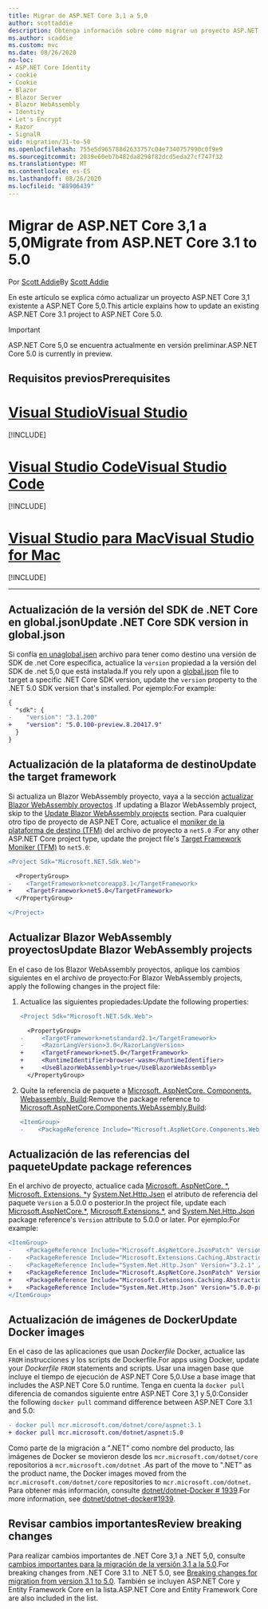 ```yaml
---
title: Migrar de ASP.NET Core 3,1 a 5,0
author: scottaddie
description: Obtenga información sobre cómo migrar un proyecto ASP.NET Core 3,1 a ASP.NET Core 5,0.
ms.author: scaddie
ms.custom: mvc
ms.date: 08/26/2020
no-loc:
- ASP.NET Core Identity
- cookie
- Cookie
- Blazor
- Blazor Server
- Blazor WebAssembly
- Identity
- Let's Encrypt
- Razor
- SignalR
uid: migration/31-to-50
ms.openlocfilehash: 755e5d965788d2633757c04e7340757990c0f9e9
ms.sourcegitcommit: 2039e60eb7b482da8298f82dcd5eda27cf747f32
ms.translationtype: MT
ms.contentlocale: es-ES
ms.lasthandoff: 08/26/2020
ms.locfileid: "88906439"
---
```

# <a name="migrate-from-aspnet-core-31-to-50"></a><span data-ttu-id="d61e5-103">Migrar de ASP.NET Core 3,1 a 5,0</span><span class="sxs-lookup"><span data-stu-id="d61e5-103">Migrate from ASP.NET Core 3.1 to 5.0</span></span>

<span data-ttu-id="d61e5-104">Por [Scott Addie](https://github.com/scottaddie)</span><span class="sxs-lookup"><span data-stu-id="d61e5-104">By [Scott Addie](https://github.com/scottaddie)</span></span>

<span data-ttu-id="d61e5-105">En este artículo se explica cómo actualizar un proyecto ASP.NET Core 3,1 existente a ASP.NET Core 5,0.</span><span class="sxs-lookup"><span data-stu-id="d61e5-105">This article explains how to update an existing ASP.NET Core 3.1 project to ASP.NET Core 5.0.</span></span>

> [!IMPORTANT]
> <span data-ttu-id="d61e5-106">ASP.NET Core 5,0 se encuentra actualmente en versión preliminar.</span><span class="sxs-lookup"><span data-stu-id="d61e5-106">ASP.NET Core 5.0 is currently in preview.</span></span>

## <a name="prerequisites"></a><span data-ttu-id="d61e5-107">Requisitos previos</span><span class="sxs-lookup"><span data-stu-id="d61e5-107">Prerequisites</span></span>

# <a name="visual-studio"></a>[<span data-ttu-id="d61e5-108">Visual Studio</span><span class="sxs-lookup"><span data-stu-id="d61e5-108">Visual Studio</span></span>](#tab/visual-studio)

[!INCLUDE[](~/includes/net-core-prereqs-vs-5.0.md)]

# <a name="visual-studio-code"></a>[<span data-ttu-id="d61e5-109">Visual Studio Code</span><span class="sxs-lookup"><span data-stu-id="d61e5-109">Visual Studio Code</span></span>](#tab/visual-studio-code)

[!INCLUDE[](~/includes/net-core-prereqs-vsc-5.0.md)]

# <a name="visual-studio-for-mac"></a>[<span data-ttu-id="d61e5-110">Visual Studio para Mac</span><span class="sxs-lookup"><span data-stu-id="d61e5-110">Visual Studio for Mac</span></span>](#tab/visual-studio-mac)

[!INCLUDE[](~/includes/net-core-prereqs-mac-5.0.md)]

---

## <a name="update-net-core-sdk-version-in-globaljson"></a><span data-ttu-id="d61e5-111">Actualización de la versión del SDK de .NET Core en global.json</span><span class="sxs-lookup"><span data-stu-id="d61e5-111">Update .NET Core SDK version in global.json</span></span>

<span data-ttu-id="d61e5-112">Si confía [ en unaglobal.jsen](/dotnet/core/tools/global-json) archivo para tener como destino una versión de SDK de .net Core específica, actualice la `version` propiedad a la versión del SDK de .net 5,0 que está instalada.</span><span class="sxs-lookup"><span data-stu-id="d61e5-112">If you rely upon a [global.json](/dotnet/core/tools/global-json) file to target a specific .NET Core SDK version, update the `version` property to the .NET 5.0 SDK version that's installed.</span></span> <span data-ttu-id="d61e5-113">Por ejemplo:</span><span class="sxs-lookup"><span data-stu-id="d61e5-113">For example:</span></span>

```diff
{
  "sdk": {
-    "version": "3.1.200"
+    "version": "5.0.100-preview.8.20417.9"
  }
}
```

## <a name="update-the-target-framework"></a><span data-ttu-id="d61e5-114">Actualización de la plataforma de destino</span><span class="sxs-lookup"><span data-stu-id="d61e5-114">Update the target framework</span></span>

<span data-ttu-id="d61e5-115">Si actualiza un Blazor WebAssembly proyecto, vaya a la sección [actualizar Blazor WebAssembly proyectos](#update-blazor-webassembly-projects) .</span><span class="sxs-lookup"><span data-stu-id="d61e5-115">If updating a Blazor WebAssembly project, skip to the [Update Blazor WebAssembly projects](#update-blazor-webassembly-projects) section.</span></span> <span data-ttu-id="d61e5-116">Para cualquier otro tipo de proyecto de ASP.NET Core, actualice el [moniker de la plataforma de destino (TFM)](/dotnet/standard/frameworks) del archivo de proyecto a `net5.0` :</span><span class="sxs-lookup"><span data-stu-id="d61e5-116">For any other ASP.NET Core project type, update the project file's [Target Framework Moniker (TFM)](/dotnet/standard/frameworks) to `net5.0`:</span></span>

```diff
<Project Sdk="Microsoft.NET.Sdk.Web">

  <PropertyGroup>
-    <TargetFramework>netcoreapp3.1</TargetFramework>
+    <TargetFramework>net5.0</TargetFramework>
  </PropertyGroup>

</Project>
```

## <a name="update-no-locblazor-webassembly-projects"></a><span data-ttu-id="d61e5-117">Actualizar Blazor WebAssembly proyectos</span><span class="sxs-lookup"><span data-stu-id="d61e5-117">Update Blazor WebAssembly projects</span></span>

<span data-ttu-id="d61e5-118">En el caso de los Blazor WebAssembly proyectos, aplique los cambios siguientes en el archivo de proyecto:</span><span class="sxs-lookup"><span data-stu-id="d61e5-118">For Blazor WebAssembly projects, apply the following changes in the project file:</span></span>

1. <span data-ttu-id="d61e5-119">Actualice las siguientes propiedades:</span><span class="sxs-lookup"><span data-stu-id="d61e5-119">Update the following properties:</span></span>

    ```diff
    <Project Sdk="Microsoft.NET.Sdk.Web">
    
      <PropertyGroup>
    -     <TargetFramework>netstandard2.1</TargetFramework>
    -     <RazorLangVersion>3.0</RazorLangVersion>
    +     <TargetFramework>net5.0</TargetFramework>
    +     <RuntimeIdentifier>browser-wasm</RuntimeIdentifier>
    +     <UseBlazorWebAssembly>true</UseBlazorWebAssembly>
      </PropertyGroup>
    ```

1. <span data-ttu-id="d61e5-120">Quite la referencia de paquete a [Microsoft. AspNetCore. Components. Webassembly. Build](https://www.nuget.org/packages/Microsoft.AspNetCore.Components.WebAssembly.Build):</span><span class="sxs-lookup"><span data-stu-id="d61e5-120">Remove the package reference to [Microsoft.AspNetCore.Components.WebAssembly.Build](https://www.nuget.org/packages/Microsoft.AspNetCore.Components.WebAssembly.Build):</span></span>

    ```diff
    <ItemGroup>
    -    <PackageReference Include="Microsoft.AspNetCore.Components.WebAssembly.Build" Version="3.2.1" PrivateAssets="all" />
    ```

## <a name="update-package-references"></a><span data-ttu-id="d61e5-121">Actualización de las referencias del paquete</span><span class="sxs-lookup"><span data-stu-id="d61e5-121">Update package references</span></span>

<span data-ttu-id="d61e5-122">En el archivo de proyecto, actualice cada [Microsoft. AspNetCore. \*](https://www.nuget.org/packages?q=Microsoft.AspNetCore.*), [Microsoft. Extensions. \*](https://www.nuget.org/packages?q=Microsoft.Extensions.*)y [System.Net.Http.Jsen](https://www.nuget.org/packages/System.Net.Http.Json) el atributo de referencia del paquete `Version` a 5.0.0 o posterior.</span><span class="sxs-lookup"><span data-stu-id="d61e5-122">In the project file, update each [Microsoft.AspNetCore.\*](https://www.nuget.org/packages?q=Microsoft.AspNetCore.*), [Microsoft.Extensions.\*](https://www.nuget.org/packages?q=Microsoft.Extensions.*), and [System.Net.Http.Json](https://www.nuget.org/packages/System.Net.Http.Json) package reference's `Version` attribute to 5.0.0 or later.</span></span> <span data-ttu-id="d61e5-123">Por ejemplo:</span><span class="sxs-lookup"><span data-stu-id="d61e5-123">For example:</span></span>

```diff
<ItemGroup>
-    <PackageReference Include="Microsoft.AspNetCore.JsonPatch" Version="3.1.6" />
-    <PackageReference Include="Microsoft.Extensions.Caching.Abstractions" Version="3.1.6" />
-    <PackageReference Include="System.Net.Http.Json" Version="3.2.1" />
+    <PackageReference Include="Microsoft.AspNetCore.JsonPatch" Version="5.0.0-preview.8.*" />
+    <PackageReference Include="Microsoft.Extensions.Caching.Abstractions" Version="5.0.0-preview.8.*" />
+    <PackageReference Include="System.Net.Http.Json" Version="5.0.0-preview.8.*" />
</ItemGroup>
```

## <a name="update-docker-images"></a><span data-ttu-id="d61e5-124">Actualización de imágenes de Docker</span><span class="sxs-lookup"><span data-stu-id="d61e5-124">Update Docker images</span></span>

<span data-ttu-id="d61e5-125">En el caso de las aplicaciones que usan *Dockerfile* Docker, actualice las `FROM` instrucciones y los scripts de Dockerfile.</span><span class="sxs-lookup"><span data-stu-id="d61e5-125">For apps using Docker, update your *Dockerfile* `FROM` statements and scripts.</span></span> <span data-ttu-id="d61e5-126">Usar una imagen base que incluye el tiempo de ejecución de ASP.NET Core 5,0.</span><span class="sxs-lookup"><span data-stu-id="d61e5-126">Use a base image that includes the ASP.NET Core 5.0 runtime.</span></span> <span data-ttu-id="d61e5-127">Tenga en cuenta la `docker pull` diferencia de comandos siguiente entre ASP.NET Core 3,1 y 5,0:</span><span class="sxs-lookup"><span data-stu-id="d61e5-127">Consider the following `docker pull` command difference between ASP.NET Core 3.1 and 5.0:</span></span>

```diff
- docker pull mcr.microsoft.com/dotnet/core/aspnet:3.1
+ docker pull mcr.microsoft.com/dotnet/aspnet:5.0
```

<span data-ttu-id="d61e5-128">Como parte de la migración a ".NET" como nombre del producto, las imágenes de Docker se movieron desde los `mcr.microsoft.com/dotnet/core` repositorios a `mcr.microsoft.com/dotnet` .</span><span class="sxs-lookup"><span data-stu-id="d61e5-128">As part of the move to ".NET" as the product name, the Docker images moved from the `mcr.microsoft.com/dotnet/core` repositories to `mcr.microsoft.com/dotnet`.</span></span> <span data-ttu-id="d61e5-129">Para obtener más información, consulte [dotnet/dotnet-Docker # 1939](https://github.com/dotnet/dotnet-docker/issues/1939).</span><span class="sxs-lookup"><span data-stu-id="d61e5-129">For more information, see [dotnet/dotnet-docker#1939](https://github.com/dotnet/dotnet-docker/issues/1939).</span></span>

## <a name="review-breaking-changes"></a><span data-ttu-id="d61e5-130">Revisar cambios importantes</span><span class="sxs-lookup"><span data-stu-id="d61e5-130">Review breaking changes</span></span>

<span data-ttu-id="d61e5-131">Para realizar cambios importantes de .NET Core 3,1 a .NET 5,0, consulte [cambios importantes para la migración de la versión 3,1 a la 5,0](/dotnet/core/compatibility/3.1-5.0).</span><span class="sxs-lookup"><span data-stu-id="d61e5-131">For breaking changes from .NET Core 3.1 to .NET 5.0, see [Breaking changes for migration from version 3.1 to 5.0](/dotnet/core/compatibility/3.1-5.0).</span></span> <span data-ttu-id="d61e5-132">También se incluyen ASP.NET Core y Entity Framework Core en la lista.</span><span class="sxs-lookup"><span data-stu-id="d61e5-132">ASP.NET Core and Entity Framework Core are also included in the list.</span></span>
